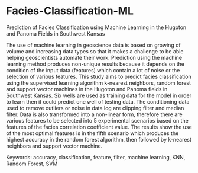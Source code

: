 # Facies-Classification-ML
Prediction of Facies Classification using Machine Learning in the Hugoton and Panoma Fields in Southwest Kansas

The use of machine learning in geoscience data is based on growing of volume and increasing data types so that it makes a challenge to be able helping geoscientists automate their work. Prediction using the machine learning method produces non-unique results because it depends on the condition of the input data (features) which contain a lot of noise or the selection of various features. This study aims to predict facies classification using the supervised learning algorithm k-nearest neighbors, random forest and support vector machines in the Hugoton and Panoma fields in Southwest Kansas. Six wells are used as training data for the model in order to learn then it could predict one well of testing data. The conditioning data used to remove outliers or noise in data log are clipping filter and median filter. Data is also transformed into a non-linear form, therefore there are various features to be selected into 5 experimental scenarios based on the features of the facies correlation coefficient value. The results show the use of the most optimal features is in the fifth scenario which produces the highest accuracy in the random forest algorithm, then followed by k-nearest neighbors and support vector machine.

Keywords: accuracy, classification, feature, filter, machine learning, KNN, Random Forest, SVM
